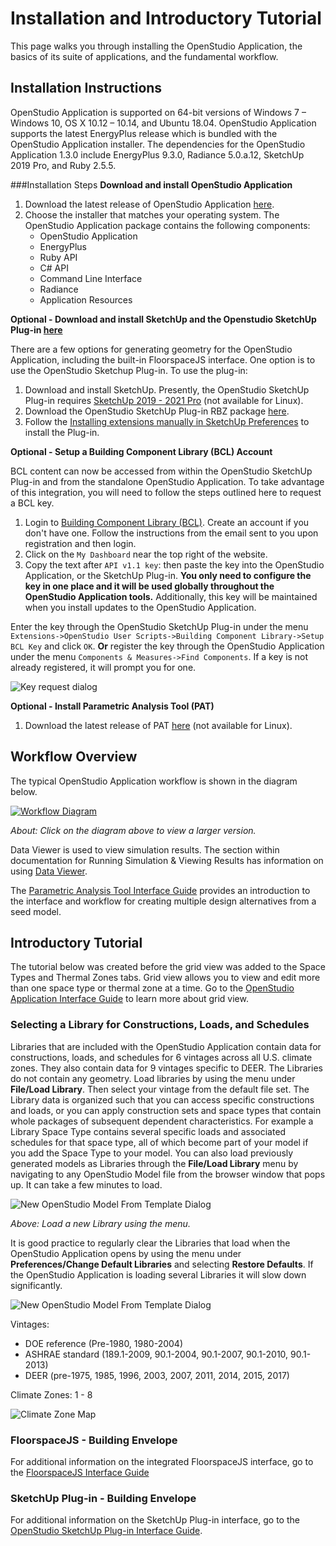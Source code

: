 <h1>Installation and Introductory Tutorial</h1>
This page walks you through installing the OpenStudio Application, the basics of its suite of applications, and the fundamental workflow.

## Installation Instructions
OpenStudio Application is supported on 64-bit versions of Windows 7 &ndash; Windows 10, OS X 10.12 &ndash; 10.14, and Ubuntu 18.04.
OpenStudio Application supports the latest EnergyPlus release which is bundled with the OpenStudio Application installer. The dependencies for the OpenStudio Application 1.3.0 include EnergyPlus 9.3.0, Radiance 5.0.a.12, SketchUp 2019 Pro, and Ruby 2.5.5.

###Installation Steps
__Download and install OpenStudio Application__

1. Download the latest release of OpenStudio Application [here](https://github.com/openstudiocoalition/OpenStudioApplication/releases).
2. Choose the installer that matches your operating system. The OpenStudio Application package contains the following components:
    - OpenStudio Application
    - EnergyPlus
    - Ruby API
    - C# API
    - Command Line Interface
    - Radiance
    - Application Resources

__Optional - Download and install SketchUp and the Openstudio SketchUp Plug-in [here](https://github.com/openstudiocoalition/openstudio-sketchup-plugin/releases)__

There are a few options for generating geometry for the OpenStudio Application, including the built-in FloorspaceJS interface. One option is to use the OpenStudio Sketchup Plug-in. To use the plug-in:

1. Download and install SketchUp. Presently, the OpenStudio SketchUp Plug-in requires [SketchUp 2019 - 2021 Pro](https://www.sketchup.com/) (not available for Linux).
2. Download the OpenStudio SketchUp Plug-in RBZ package [here](https://github.com/NREL/openstudio-sketchup-plugin/releases).
3. Follow the [Installing extensions manually in SketchUp Preferences](https://help.sketchup.com/en/extension-warehouse/adding-extensions-sketchup) to install the Plug-in.

__Optional - Setup a Building Component Library (BCL) Account__

BCL content can now be accessed from within the OpenStudio SketchUp Plug-in and from the standalone OpenStudio Application. To take advantage of this integration, you will need to follow the steps outlined here to request a BCL key.

1. Login to [Building Component Library (BCL)](https://bcl.nrel.gov/). Create an account if you don't have one. Follow the instructions from the email sent to you upon registration and then login.
2. Click on the `My Dashboard` near the top right of the website.
3. Copy the text after `API v1.1 key`: then paste the key into the OpenStudio Application, or the SketchUp Plug-in. __You only need to configure the key in one place and it will be used globally throughout the OpenStudio Application tools.__ Additionally, this key will be maintained when you install updates to the OpenStudio Application.

Enter the key through the OpenStudio SketchUp Plug-in under the menu `Extensions->OpenStudio User Scripts->Building Component Library->Setup BCL Key` and click `OK`. __Or__ register the key through the OpenStudio Application under the menu `Components & Measures->Find Components`. If a key is not already registered, it will prompt you for one.

![Key request dialog](img/bcl_key_request.png)

__Optional - Install Parametric Analysis Tool (PAT)__

1. Download the latest release of PAT [here](https://github.com/NREL/OpenStudio-PAT/releases) (not available for Linux).

## Workflow Overview
The typical OpenStudio Application workflow is shown in the diagram below.

[![Workflow Diagram](img/workflow_diagram.png "Click to view")](img/workflow_diagram.png)

*About: Click on the diagram above to view a larger version.*

Data Viewer is used to view simulation results. The section within documentation for Running Simulation & Viewing Results has information on using [Data Viewer](../tutorials/running_your_simulation/#using-data-viewer).

The [Parametric Analysis Tool Interface Guide](http://nrel.github.io/OpenStudio-user-documentation/reference/parametric_analysis_tool_2/) provides an introduction to the interface and workflow for creating multiple design alternatives from a seed model.

## Introductory Tutorial
The tutorial below was created before the grid view was added to the Space Types and Thermal Zones tabs. Grid view allows you to view and edit more than one space type or thermal zone at a time. Go to the [OpenStudio Application Interface Guide](../reference/openstudio_application_interface.md) to learn more about grid view.

### Selecting a Library for Constructions, Loads, and Schedules

Libraries that are included with the OpenStudio Application contain data for constructions, loads, and schedules for 6 vintages across all U.S. climate zones. They also contain data for 9 vintages specific to DEER. The Libraries do not contain any geometry. Load libraries by using the menu under __File/Load Library__. Then select your vintage from the default file set. The Library data is organized such that you can access specific constructions and loads, or you can apply construction sets and space types that contain whole packages of subsequent dependent characteristics. For example a Library Space Type contains several specific loads and associated schedules for that space type, all of which become part of your model if you add the Space Type to your model. You can also load previously generated models as Libraries through the __File/Load Library__ menu by navigating to any OpenStudio Model file from the browser window that pops up. It can take a few minutes to load.

![New OpenStudio Model From Template Dialog](img/menu_libraries.png)

*Above: Load a new Library using the menu.*

It is good practice to regularly clear the Libraries that load when the OpenStudio Application opens by using the menu under __Preferences/Change Default Libraries__ and selecting __Restore Defaults__. If the OpenStudio Application is loading several Libraries it will slow down significantly.

![New OpenStudio Model From Template Dialog](img/default_libraries.png)

Vintages:

- DOE reference (Pre-1980, 1980-2004)
- ASHRAE standard (189.1-2009, 90.1-2004, 90.1-2007, 90.1-2010, 90.1-2013)
- DEER (pre-1975, 1985, 1996, 2003, 2007, 2011, 2014, 2015, 2017)

Climate Zones: 1 - 8

![Climate Zone Map](img/create_model/climate_zones.png)

### FloorspaceJS - Building Envelope

For additional information on the integrated FloorspaceJS interface, go to the [FloorspaceJS Interface Guide](../reference/geometry_editor.md)

### SketchUp Plug-in - Building Envelope
For additional information on the SketchUp Plug-in interface, go to the [OpenStudio SketchUp Plug-in Interface Guide](../reference/sketchup_plugin_interface.md).


<!--
## Introductory Tutorial
- Choosing a Template
- Modeling the Building Envelope
- Assigning Building Activity
- Assigning Thermal Zones
- Assign Thermostats
- Saving the OpenStudio Model from the SketchUp Plugin
- Moving from the Plugin to the OpenStudio Application
- Adding Weather and Design Day Files
- Adding a Mechanical System
- Running a Simulation
- Viewing Simulation Results
-->
